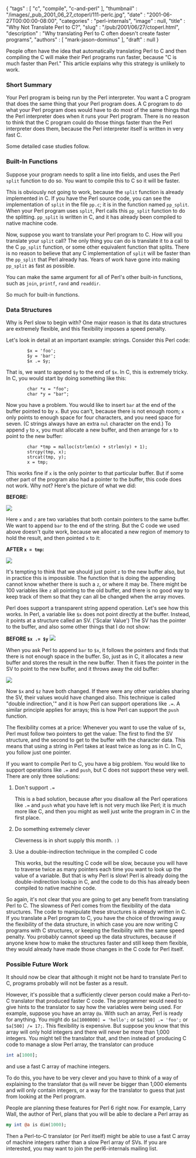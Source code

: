 {
   "tags" : [
      "c",
      "compile",
      "c-and-perl"
   ],
   "thumbnail" : "/images/_pub_2001_06_27_ctoperl/111-perlc.jpg",
   "date" : "2001-06-27T00:00:00-08:00",
   "categories" : "perl-internals",
   "image" : null,
   "title" : "Why Not Translate Perl to C?",
   "slug" : "/pub/2001/06/27/ctoperl.html",
   "description" : "Why translating Perl to C often doesn't create faster programs",
   "authors" : [
      "mark-jason-dominus"
   ],
   "draft" : null
}

People often have the idea that automatically translating Perl to C and then compiling the C will make their Perl programs run faster, because "C is much faster than Perl." This article explains why this strategy is unlikely to work.

### Short Summary

Your Perl program is being run by the Perl interpreter. You want a C program that does the same thing that your Perl program does. A C program to do what your Perl program does would have to do most of the same things that the Perl interpreter does when it runs your Perl program. There is no reason to think that the C program could do those things faster than the Perl interpreter does them, because the Perl interpreter itself is written in very fast C.

Some detailed case studies follow.

### Built-In Functions

Suppose your program needs to split a line into fields, and uses the Perl `split` function to do so. You want to compile this to C so it will be faster.

This is obviously not going to work, because the `split` function is already implemented in C. If you have the Perl source code, you can see the implementation of `split` in the file `pp.c`; it is in the function named `pp_split`. When your Perl program uses `split`, Perl calls this `pp_split` function to do the splitting. `pp_split` is written in C, and it has already been compiled to native machine code.

Now, suppose you want to translate your Perl program to C. How will you translate your `split` call? The only thing you can do is translate it to a call to the C `pp_split` function, or some other equivalent function that splits. There is no reason to believe that any C implementation of `split` will be faster than the `pp_split` that Perl already has. Years of work have gone into making `pp_split` as fast as possible.

You can make the same argument for all of Perl's other built-in functions, such as `join`, `printf`, `rand` and `readdir`.

So much for built-in functions.

### Data Structures

Why is Perl slow to begin with? One major reason is that its data structures are extremely flexible, and this flexibility imposes a speed penalty.

Let's look in detail at an important example: strings. Consider this Perl code:

            $x = 'foo';     
            $y = 'bar';
            $x .= $y;

That is, we want to append `$y` to the end of `$x`. In C, this is extremely tricky. In C, you would start by doing something like this:

            char *x = "foo";
            char *y = "bar";

Now you have a problem. You would like to insert `bar` at the end of the buffer pointed to by `x`. But you can't, because there is not enough room; `x` only points to enough space for four characters, and you need space for seven. (C strings always have an extra `nul` character on the end.) To append `y` to `x`, you must allocate a new buffer, and then arrange for `x` to point to the new buffer:

            char *tmp = malloc(strlen(x) + strlen(y) + 1);
            strcpy(tmp, x);
            strcat(tmp, y);
            x = tmp;

This works fine if `x` is the only pointer to that particular buffer. But if some other part of the program also had a pointer to the buffer, this code does not work. Why not? Here's the picture of what we did:

**BEFORE:**

![](/images/_pub_2001_06_27_ctoperl/cbef.gif)

Here `x` and `z` are two variables that both contain pointers to the same buffer. We want to append `bar` to the end of the string. But the C code we used above doesn't quite work, because we allocated a new region of memory to hold the result, and then pointed `x` to it:

**AFTER `x = tmp`:**

![](/images/_pub_2001_06_27_ctoperl/caft.gif)

It's tempting to think that we should just point `z` to the new buffer also, but in practice this is impossible. The function that is doing the appending cannot know whether there is such a `z`, or where it may be. There might be 100 variables like `z` all pointing to the old buffer, and there is no good way to keep track of them so that they can all be changed when the array moves.

Perl does support a transparent string append operation. Let's see how this works. In Perl, a variable like `$x` does not point directly at the buffer. Instead, it points at a structure called an SV. ('Scalar Value') The SV has the pointer to the buffer, and also some other things that I do not show:

**BEFORE `$x .= $y`**
![](/images/_pub_2001_06_27_ctoperl/pbef.gif)

When you ask Perl to append `bar` to `$x`, it follows the pointers and finds that there is not enough space in the buffer. So, just as in C, it allocates a new buffer and stores the result in the new buffer. Then it fixes the pointer in the SV to point to the new buffer, and it throws away the old buffer:

![](/images/_pub_2001_06_27_ctoperl/paft.gif)

Now `$x` and `$z` have both changed. If there were any other variables sharing the SV, their values would have changed also. This technique is called "double indirection,'" and it is how Perl can support operations like `.=`. A similar principle applies for arrays; this is how Perl can support the `push` function.

The flexibility comes at a price: Whenever you want to use the value of `$x`, Perl must follow two pointers to get the value: The first to find the SV structure, and the second to get to the buffer with the character data. This means that using a string in Perl takes at least twice as long as in C. In C, you follow just one pointer.

If you want to compile Perl to C, you have a big problem. You would like to support operations like `.=` and `push`, but C does not support these very well. There are only three solutions:

1.  Don't support `.=`

    This is a bad solution, because after you disallow all the Perl operations like `.=` and `push` what you have left is not very much like Perl; it is much more like C, and then you might as well just write the program in C in the first place.

2.  Do something extremely clever

    Cleverness is in short supply this month. `:)`

3.  Use a double-indirection technique in the compiled C code

    This works, but the resulting C code will be slow, because you will have to traverse twice as many pointers each time you want to look up the value of a variable. But that is why Perl is slow! Perl is already doing the double-indirection lookup in C, and the code to do this has already been compiled to native machine code.

So again, it's not clear that you are going to get any benefit from translating Perl to C. The slowness of Perl comes from the flexibility of the data structures. The code to manipulate these structures is already written in C. If you translate a Perl program to C, you have the choice of throwing away the flexibility of the data structure, in which case you are now writing C programs with C structures, or keeping the flexibility with the same speed penalty. You probably cannot speed up the data structures, because if anyone knew how to make the structures faster and still keep them flexible, they would already have made those changes in the C code for Perl itself.

### Possible Future Work

It should now be clear that although it might not be hard to translate Perl to C, programs probably will not be faster as a result.

However, it's possible that a sufficiently clever person could make a Perl-to-C translator that produced faster C code. The programmer would need to give hints to the translator to say how the variables were being used. For example, suppose you have an array `@a`. With such an array, Perl is ready for anything. You might do `$a[1000000] = 'hello';` or `$a[500] .= 'foo';` or `$a[500] /= 17;`. This flexibility is expensive. But suppose you know that this array will only hold integers and there will never be more than 1,000 integers. You might tell the translator that, and then instead of producing C code to manage a slow Perl array, the translator can produce

```perl
int a[1000];
```

and use a fast C array of machine integers.

To do this, you have to be very clever and you have to think of a way of explaining to the translator that `@a` will never be bigger than 1,000 elements and will only contain integers, or a way for the translator to guess that just from looking at the Perl program.

People are planning these features for Perl 6 right now. For example, Larry Wall, the author of Perl, plans that you will be able to declare a Perl array as

```perl
my int @a is dim(1000);
```

Then a Perl-to-C translator (or Perl itself) might be able to use a fast C array of machine integers rather than a slow Perl array of SVs. If you are interested, you may want to join the perl6-internals mailing list.

